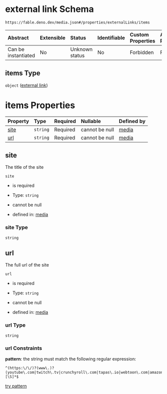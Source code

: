 # external link Schema

```txt
https://fable.deno.dev/media.json#/properties/externalLinks/items
```



| Abstract            | Extensible | Status         | Identifiable | Custom Properties | Additional Properties | Access Restrictions | Defined In                                               |
| :------------------ | :--------- | :------------- | :----------- | :---------------- | :-------------------- | :------------------ | :------------------------------------------------------- |
| Can be instantiated | No         | Unknown status | No           | Forbidden         | Forbidden             | none                | [media.json\*](../out/media.json "open original schema") |

## items Type

`object` ([external link](media-properties-external-links-external-link.md))

# items Properties

| Property      | Type     | Required | Nullable       | Defined by                                                                                                                                                    |
| :------------ | :------- | :------- | :------------- | :------------------------------------------------------------------------------------------------------------------------------------------------------------ |
| [site](#site) | `string` | Required | cannot be null | [media](media-properties-external-links-external-link-properties-site.md "https://fable.deno.dev/media.json#/properties/externalLinks/items/properties/site") |
| [url](#url)   | `string` | Required | cannot be null | [media](media-properties-external-links-external-link-properties-url.md "https://fable.deno.dev/media.json#/properties/externalLinks/items/properties/url")   |

## site

The title of the site

`site`

*   is required

*   Type: `string`

*   cannot be null

*   defined in: [media](media-properties-external-links-external-link-properties-site.md "https://fable.deno.dev/media.json#/properties/externalLinks/items/properties/site")

### site Type

`string`

## url

The full url of the site

`url`

*   is required

*   Type: `string`

*   cannot be null

*   defined in: [media](media-properties-external-links-external-link-properties-url.md "https://fable.deno.dev/media.json#/properties/externalLinks/items/properties/url")

### url Type

`string`

### url Constraints

**pattern**: the string must match the following regular expression:&#x20;

```regexp
^(https:\/\/)?(www\.)?(youtube\.com|twitch\.tv|crunchyroll\.com|tapas\.io|webtoon\.com|amazon\.com)[\S]*$
```

[try pattern](https://regexr.com/?expression=%5E\(https%3A%5C%2F%5C%2F\)%3F\(www%5C.\)%3F\(youtube%5C.com%7Ctwitch%5C.tv%7Ccrunchyroll%5C.com%7Ctapas%5C.io%7Cwebtoon%5C.com%7Camazon%5C.com\)%5B%5CS%5D*%24 "try regular expression with regexr.com")
